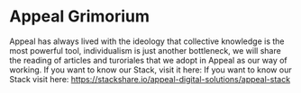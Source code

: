 # Appeal Grimorium

Appeal has always lived with the ideology that collective knowledge is the most powerful tool, individualism is just another bottleneck, we will share the reading of articles and turoriales that we adopt in Appeal as our way of working. If you want to know our Stack, visit it here: If you want to know our Stack visit here: https://stackshare.io/appeal-digital-solutions/appeal-stack 
